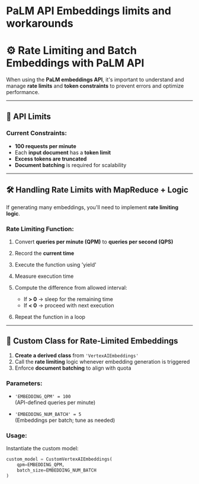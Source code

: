 # PaLM API Embeddings limits and workarounds

# ⚙️ Rate Limiting and Batch Embeddings with PaLM API

When using the **PaLM embeddings API**, it's important to understand and manage **rate limits** and **token constraints** to prevent errors and optimize performance.

---

## 🚫 API Limits

### Current Constraints:
- **100 requests per minute**
- Each **input document** has a **token limit**
- **Excess tokens are truncated**
- **Document batching** is required for scalability

---

## 🛠️ Handling Rate Limits with MapReduce + Logic

If generating many embeddings, you'll need to implement **rate limiting logic**.

### Rate Limiting Function:

1. Convert **queries per minute (QPM)** to **queries per second (QPS)**
2. Record the **current time**
3. Execute the function using 'yield'
4. Measure execution time
5. Compute the difference from allowed interval:
   - If **> 0** → sleep for the remaining time
   - If **< 0** → proceed with next execution

6. Repeat the function in a loop

---

## 🧱 Custom Class for Rate-Limited Embeddings

1. **Create a derived class** from `'VertexAIEmbeddings'`
2. Call the **rate limiting** logic whenever embedding generation is triggered
3. Enforce **document batching** to align with quota

### Parameters:

- `'EMBEDDING_QPM' = 100`  
  (API-defined queries per minute)

- `'EMBEDDING_NUM_BATCH' = 5`  
  (Embeddings per batch; tune as needed)

### Usage:
Instantiate the custom model:

```python
custom_model = CustomVertexAIEmbeddings(
    qpm=EMBEDDING_QPM,
    batch_size=EMBEDDING_NUM_BATCH
)
